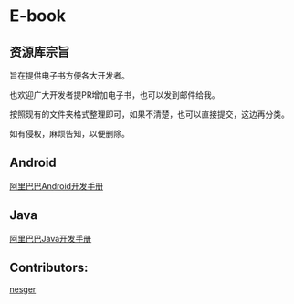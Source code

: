 # E-book

## 资源库宗旨  
旨在提供电子书方便各大开发者。  

也欢迎广大开发者提PR增加电子书，也可以发到邮件给我。    

按照现有的文件夹格式整理即可，如果不清楚，也可以直接提交，这边再分类。

如有侵权，麻烦告知，以便删除。

## Android
[阿里巴巴Android开发手册](./Android/阿里巴巴Android开发手册/Android1_0_0.pdf)


## Java
[阿里巴巴Java开发手册](./Java/阿里巴巴Java开发手册/Java_1512024443940.pdf)


## Contributors:

[nesger](https://github.com/nesger)
